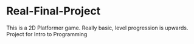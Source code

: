 # Real-Final-Project
This is a 2D Platformer game. Really basic, level progression is upwards. Project for Intro to Programming
